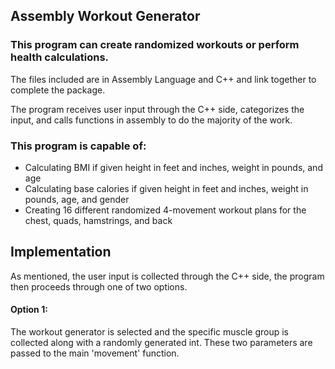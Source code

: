 ## Assembly Workout Generator

### This program can create randomized workouts or perform health calculations. 

The files included are in Assembly Language and C++ and link together to complete the package. 

The program receives user input through the C++ side, categorizes the input, and calls functions in assembly to do the majority of the work. 

### This program is capable of:
- Calculating BMI if given height in feet and inches, weight in pounds, and age
- Calculating base calories if given height in feet and inches, weight in pounds, age, and gender
- Creating 16 different randomized 4-movement workout plans for the chest, quads, hamstrings, and back

## Implementation
As mentioned, the user input is collected through the C++ side, the program then proceeds through one of two options. 
#### Option 1:
The workout generator is selected and the specific muscle group is collected along with a randomly generated int. These two parameters are passed to the main 'movement' function. 
